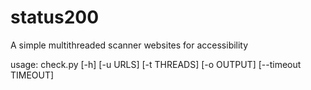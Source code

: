 # status200

A simple multithreaded scanner websites for accessibility    

  usage: check.py [-h] [-u URLS] [-t THREADS] [-o OUTPUT] [--timeout TIMEOUT]
